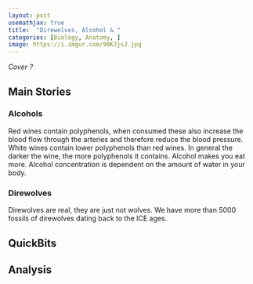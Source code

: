 ```yaml
---
layout: post
usemathjax: true
title:  "Direwolves, Alcohol & "
categories: [Biology, Anatomy, ]
image: https://i.imgur.com/90KJjsJ.jpg
---
```


*Cover ?*

## Main Stories

### Alcohols
Red wines contain polyphenols, when consumed these also increase the blood flow through the arteries and therefore reduce the blood pressure. White wines contain lower polyphenols than red wines. In general the darker the wine, the more polyphenols it contains.
Alcohol makes you eat more. Alcohol concentration is dependent on the amount of water in your body.

### Direwolves
Direwolves are real, they are just not wolves. We have more than 5000 fossils of direwolves dating back to the ICE ages.

## QuickBits


## Analysis